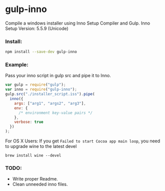 # gulp-inno

Compile a windows installer using Inno Setup Compiler and Gulp. Inno Setup Version: 5.5.9 (Unicode)

### Install:

```bash
npm install --save-dev gulp-inno
```

### Example:

Pass your inno script in gulp src and pipe it to Inno.

```javascript
var gulp = require("gulp");
var inno = require("gulp-inno");
gulp.src("./installer_script.iss").pipe(
  inno({
    args: ["arg1", "args2", "arg3"],
    env: {
      /* environment key-value pairs */
    },
    verbose: true
  })
);
```

For OS X Users: If you get `Failed to start Cocoa app main loop`, you need to upgrade wine to the latest devel

`brew install wine --devel`

### TODO:

- Write proper Readme.
- Clean unneeded inno files.
